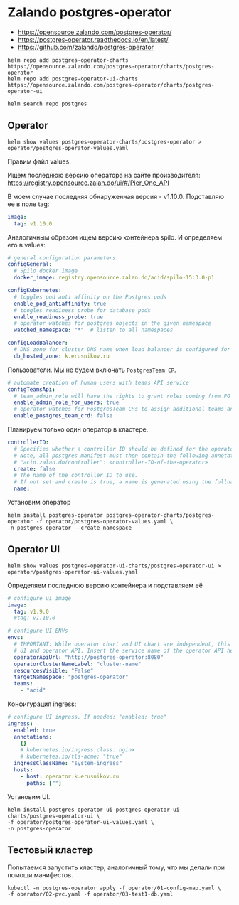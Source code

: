 # Zalando postgres-operator

* https://opensource.zalando.com/postgres-operator/
* https://postgres-operator.readthedocs.io/en/latest/
* https://github.com/zalando/postgres-operator

```shell
helm repo add postgres-operator-charts https://opensource.zalando.com/postgres-operator/charts/postgres-operator
helm repo add postgres-operator-ui-charts https://opensource.zalando.com/postgres-operator/charts/postgres-operator-ui
```

```shell
helm search repo postgres
```

## Operator

```shell
helm show values postgres-operator-charts/postgres-operator > operator/postgres-operator-values.yaml
```

Правим файл values.

Ищем последнюю версию оператора на сайте производителя:  
https://registry.opensource.zalan.do/ui/#/Pier_One_API

В моем случае последняя обнаруженная версия - v1.10.0. Подставляю ее в поле tag:

```yaml
image:
  tag: v1.10.0
```

Аналогичным образом ищем версию контейнера spilo. И определяем его в values:

```yaml
# general configuration parameters
configGeneral:
  # Spilo docker image
  docker_image: registry.opensource.zalan.do/acid/spilo-15:3.0-p1

configKubernetes:
  # toggles pod anti affinity on the Postgres pods
  enable_pod_antiaffinity: true
  # toogles readiness probe for database pods
  enable_readiness_probe: true
  # operator watches for postgres objects in the given namespace
  watched_namespace: "*"  # listen to all namespaces

configLoadBalancer:
  # DNS zone for cluster DNS name when load balancer is configured for cluster
  db_hosted_zone: k.erusnikov.ru
```

Пользователи. Мы не будем включать `PostgresTeam CR`.

```yaml
# automate creation of human users with teams API service
configTeamsApi:
  # team_admin_role will have the rights to grant roles coming from PG manifests
  enable_admin_role_for_users: true
  # operator watches for PostgresTeam CRs to assign additional teams and members to clusters
  enable_postgres_team_crd: false
```

Планируем только один оператор в кластере.

```yaml
controllerID:
  # Specifies whether a controller ID should be defined for the operator
  # Note, all postgres manifest must then contain the following annotation to be found by this operator
  # "acid.zalan.do/controller": <controller-ID-of-the-operator>
  create: false
  # The name of the controller ID to use.
  # If not set and create is true, a name is generated using the fullname template
  name:
```

Установим оператор

```shell
helm install postgres-operator postgres-operator-charts/postgres-operator -f operator/postgres-operator-values.yaml \
-n postgres-operator --create-namespace
```

## Operator UI

```shell
helm show values postgres-operator-ui-charts/postgres-operator-ui > operator/postgres-operator-ui-values.yaml
```

Определяем последнюю версию контейнера и подставляем её 

```yaml
# configure ui image
image:
  tag: v1.9.0
  #tag: v1.10.0
```

```yaml
# configure UI ENVs
envs:
  # IMPORTANT: While operator chart and UI chart are independent, this is the interface between
  # UI and operator API. Insert the service name of the operator API here!
  operatorApiUrl: "http://postgres-operator:8080"
  operatorClusterNameLabel: "cluster-name"
  resourcesVisible: "False"
  targetNamespace: "postgres-operator"
  teams:
    - "acid"
```

Конфигурация ingress:

```yaml
# configure UI ingress. If needed: "enabled: true"
ingress:
  enabled: true
  annotations:
    {}
    # kubernetes.io/ingress.class: nginx
    # kubernetes.io/tls-acme: "true"
  ingressClassName: "system-ingress"
  hosts:
    - host: operator.k.erusnikov.ru
      paths: [""]
```

Установим UI.

```shell
helm install postgres-operator-ui postgres-operator-ui-charts/postgres-operator-ui \
-f operator/postgres-operator-ui-values.yaml \
-n postgres-operator
```

## Тестовый кластер

Попытаемся запустить кластер, аналогичный тому, что мы делали при помощи манифестов.

```shell
kubectl -n postgres-operator apply -f operator/01-config-map.yaml \
-f operator/02-pvc.yaml -f operator/03-test1-db.yaml
```